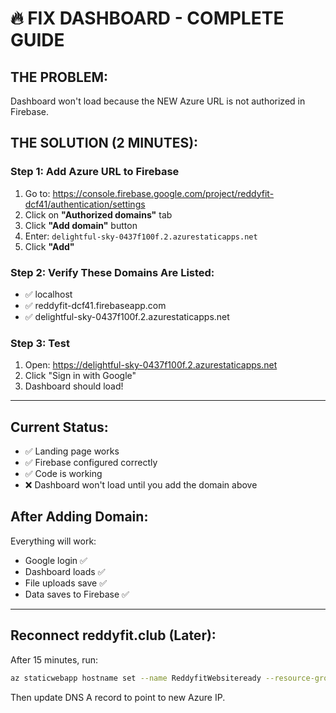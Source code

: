 # 🔥 FIX DASHBOARD - COMPLETE GUIDE

## THE PROBLEM:
Dashboard won't load because the NEW Azure URL is not authorized in Firebase.

## THE SOLUTION (2 MINUTES):

### Step 1: Add Azure URL to Firebase
1. Go to: https://console.firebase.google.com/project/reddyfit-dcf41/authentication/settings
2. Click on **"Authorized domains"** tab
3. Click **"Add domain"** button
4. Enter: `delightful-sky-0437f100f.2.azurestaticapps.net`
5. Click **"Add"**

### Step 2: Verify These Domains Are Listed:
- ✅ localhost
- ✅ reddyfit-dcf41.firebaseapp.com  
- ✅ delightful-sky-0437f100f.2.azurestaticapps.net

### Step 3: Test
1. Open: https://delightful-sky-0437f100f.2.azurestaticapps.net
2. Click "Sign in with Google"
3. Dashboard should load!

---

## Current Status:
- ✅ Landing page works
- ✅ Firebase configured correctly
- ✅ Code is working
- ❌ Dashboard won't load until you add the domain above

## After Adding Domain:
Everything will work:
- Google login ✅
- Dashboard loads ✅  
- File uploads save ✅
- Data saves to Firebase ✅

---

## Reconnect reddyfit.club (Later):
After 15 minutes, run:
```bash
az staticwebapp hostname set --name ReddyfitWebsiteready --resource-group sixpack-rg --hostname reddyfit.club --validation-method dns-txt-token
```

Then update DNS A record to point to new Azure IP.
